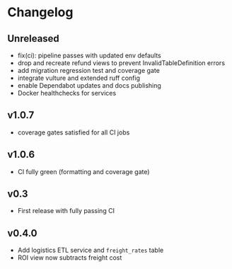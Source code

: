 # Changelog

## Unreleased
- fix(ci): pipeline passes with updated env defaults
- drop and recreate refund views to prevent InvalidTableDefinition errors
- add migration regression test and coverage gate
- integrate vulture and extended ruff config
- enable Dependabot updates and docs publishing
- Docker healthchecks for services

## v1.0.7
- coverage gates satisfied for all CI jobs

## v1.0.6
- CI fully green (formatting and coverage gate)

## v0.3
- First release with fully passing CI

## v0.4.0
- Add logistics ETL service and `freight_rates` table
- ROI view now subtracts freight cost
